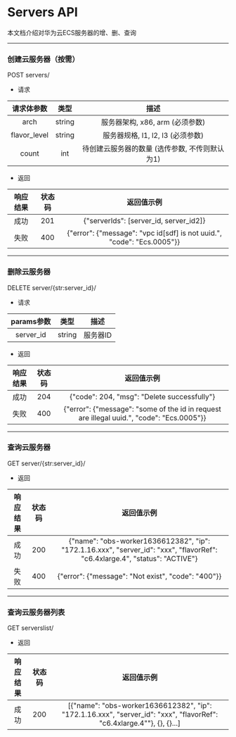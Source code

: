 # Servers API
本文档介绍对华为云ECS服务器的增、删、查询

---
### 创建云服务器（按需）
 POST servers/
 
 - 请求
 
 | 请求体参数 | 类型 |  描述  |
 |  :---:  |  :---: |  :---:  |
 | arch | string | 服务器架构, x86, arm (必须参数) |
 | flavor_level | string | 服务器规格, l1, l2, l3 (必须参数) |
 | count | int | 待创建云服务器的数量 (选传参数, 不传则默认为1) |
 
 - 返回
 
 | 响应结果 | 状态码 |  返回值示例  |
 |  :---:  |  :---: |  :---:  |
 | 成功 | 201 | {"serverIds": [server_id, server_id2]} |
 | 失败 | 400 | {"error": {"message": "vpc id[sdf] is not uuid.", "code": "Ecs.0005"}} |

--- 
### 删除云服务器
 DELETE server/{str:server_id}/

 - 请求

 | params参数 | 类型 |  描述  |
 |  :---:  |  :---: |  :---:  |
 | server_id | string | 服务器ID |

 - 返回
 
 | 响应结果 | 状态码 |  返回值示例  |
 |  :---:  |  :---: |  :---:  |
 | 成功 | 204 | {"code": 204, "msg": "Delete successfully"} |
 | 失败 | 400 | {"error": {"message": "some of the id in request are illegal uuid.", "code": "Ecs.0005"}} |

---
### 查询云服务器
 GET server/{str:server_id}/

 - 返回
 
 | 响应结果 | 状态码 |  返回值示例  |
 |  :---:  |  :---: |  :---:  |
 | 成功 | 200 | {"name": "obs-worker1636612382", "ip": "172.1.16.xxx", "server_id": "xxx", "flavorRef": "c6.4xlarge.4", "status": "ACTIVE"} |
 | 失败 | 400 | {"error": {"message": "Not exist", "code": "400"}} |

---
### 查询云服务器列表
 GET serverslist/

 - 返回
 
 | 响应结果 | 状态码 |  返回值示例  |
 |  :---:  |  :---: |  :---:  |
 | 成功 | 200 | [{"name": "obs-worker1636612382", "ip": "172.1.16.xxx", "server_id": "xxx", "flavorRef": "c6.4xlarge.4""}, {}, {}...] |
 
